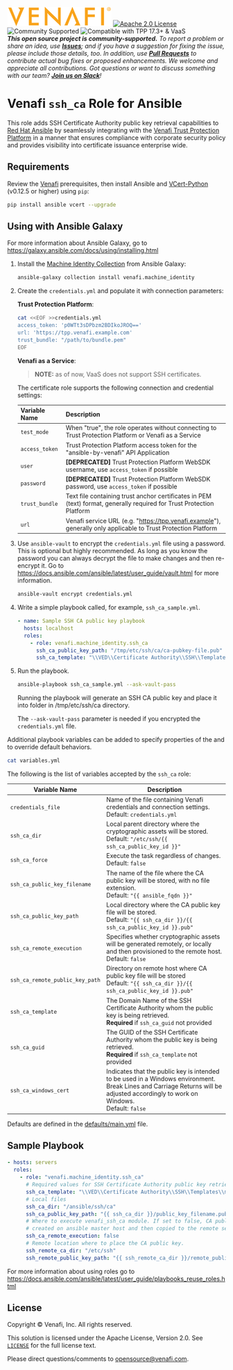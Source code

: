 ![Venafi](../../Venafi_logo.png)
[![Apache 2.0 License](https://img.shields.io/badge/License-Apache%202.0-blue.svg)](https://opensource.org/licenses/Apache-2.0)
![Community Supported](https://img.shields.io/badge/Support%20Level-Community-brightgreen)
![Compatible with TPP 17.3+ & VaaS](https://img.shields.io/badge/Compatibility-TPP%2017.3+%20%26%20VaaS-f9a90c)  
_**This open source project is community-supported.** To report a problem or share an idea, use
**[Issues](../../issues)**; and if you have a suggestion for fixing the issue, please include those details, too.
In addition, use **[Pull Requests](../../pulls)** to contribute actual bug fixes or proposed enhancements.
We welcome and appreciate all contributions. Got questions or want to discuss something with our team?
**[Join us on Slack](https://join.slack.com/t/venafi-integrations/shared_invite/zt-i8fwc379-kDJlmzU8OiIQOJFSwiA~dg)**!_

# Venafi `ssh_ca` Role for Ansible

This role adds SSH Certificate Authority public key retrieval capabilities to [Red Hat Ansible](https://www.ansible.com/) 
by seamlessly integrating with the [Venafi Trust Protection Platform](https://www.venafi.com/platform/trust-protection-platform)
in a manner that ensures compliance with corporate security policy and provides visibility into certificate 
issuance enterprise wide.

## Requirements

Review the [Venafi](https://github.com/Venafi/vcert-python#prerequisites-for-using-with-trust-protection-platform)
prerequisites, then install Ansible and [VCert-Python](https://github.com/Venafi/vcert-python) (v0.12.5 or higher) using `pip`:
```sh
pip install ansible vcert --upgrade
```

## Using with Ansible Galaxy

For more information about Ansible Galaxy, go to https://galaxy.ansible.com/docs/using/installing.html    

1. Install the [Machine Identity Collection](https://galaxy.ansible.com/venafi/machine_identity) from Ansible Galaxy:

   ```sh
   ansible-galaxy collection install venafi.machine_identity
   ```

2. Create the `credentials.yml` and populate it with connection parameters:

   **Trust Protection Platform**:
   
   ```sh
   cat <<EOF >>credentials.yml
   access_token: 'p0WTt3sDPbzm2BDIkoJROQ=='
   url: 'https://tpp.venafi.example.com'
   trust_bundle: "/path/to/bundle.pem"
   EOF
   ```

   **Venafi as a Service**:
    
    >**NOTE:** as of now, VaaS does not support SSH certificates.
   
   The certificate role supports the following connection and credential settings:
   
   | Variable Name  | Description                                                  |
   | -------------- | ------------------------------------------------------------ |
   | `test_mode`    | When "true", the role operates without connecting to Trust Protection Platform or Venafi as a Service |
   | `access_token` | Trust Protection Platform access token for the "ansible-by-venafi" API Application |
   | `user`         | **[DEPRECATED]** Trust Protection Platform WebSDK username, use `access_token` if possible |
   | `password`     | **[DEPRECATED]** Trust Protection Platform WebSDK password, use `access_token` if possible |
   | `trust_bundle` | Text file containing trust anchor certificates in PEM (text) format, generally required for Trust Protection Platform |
   | `url`          | Venafi service URL (e.g. "https://tpp.venafi.example"), generally only applicable to Trust Protection Platform |

3. Use `ansible-vault` to encrypt the `credentials.yml` file using a password.  This is optional but highly recommended.
   As long as you know the password you can always decrypt the file to make changes and then re-encrypt it.
   Go to https://docs.ansible.com/ansible/latest/user_guide/vault.html for more information.

   ```sh
   ansible-vault encrypt credentials.yml
   ```

4. Write a simple playbook called, for example, `ssh_ca_sample.yml`.

   ```yaml
   - name: Sample SSH CA public key playbook
     hosts: localhost
     roles: 
       - role: venafi.machine_identity.ssh_ca
         ssh_ca_public_key_path: "/tmp/etc/ssh/ca/ca-pubkey-file.pub"
         ssh_ca_template: "\\VED\\Certificate Authority\\SSH\\Templates\\my-ssh-cit"
      ```

5. Run the playbook.

   ```sh
   ansible-playbook ssh_ca_sample.yml --ask-vault-pass
   ```
   
   Running the playbook will generate an SSH CA public key and place it into folder in /tmp/etc/ssh/ca directory.
    
   The `--ask-vault-pass` parameter is needed if you encrypted the `credentials.yml` file.
   
 Additional playbook variables can be added to specify properties of the and to override default behaviors.
   
   ```sh
   cat variables.yml
   ```
   The following is the list of variables accepted by the `ssh_ca` role: 

   | Variable Name                   | Description                                                  |
   | ------------------------------- | ------------------------------------------------------------ |
   | `credentials_file`              | Name of the file containing Venafi credentials and connection settings.<br/>Default: `credentials.yml` |
   | `ssh_ca_dir`                    | Local parent directory where the cryptographic assets will be stored.<br/>Default: `"/etc/ssh/{{ ssh_ca_public_key_id }}"` |
   | `ssh_ca_force`                  | Execute the task regardless of changes.<br/>Default: `false` | 
   | `ssh_ca_public_key_filename`    | The name of the file where the CA public key will be stored, with no file extension.<br/>Default: `"{{ ansible_fqdn }}"` |
   | `ssh_ca_public_key_path`        | Local directory where the CA public key file will be stored.<br/>Default: `"{{ ssh_ca_dir }}/{{ ssh_ca_public_key_id }}.pub"` |
   | `ssh_ca_remote_execution`       | Specifies whether cryptographic assets will be generated remotely, or locally and then provisioned to the remote host.<br/>Default: `false` |
   | `ssh_ca_remote_public_key_path` | Directory on remote host where CA public key file will be stored<br/>Default: `"{{ ssh_ca_dir }}/{{ ssh_ca_public_key_id }}.pub"` |
   | `ssh_ca_template`               | The Domain Name of the SSH Certificate Authority whom the public key is being retrieved.<br/>**Required** if `ssh_ca_guid` not provided|
   | `ssh_ca_guid`                   | The GUID of the SSH Certificate Authority whom the public key is being retrieved.<br/>**Required** if `ssh_ca_template` not provided |
   | `ssh_ca_windows_cert`           | Indicates that the public key is intended to be used in a Windows environment.<br/>Break Lines and Carriage Returns will be adjusted accordingly to work on Windows.<br/>Default: `false` |

   Defaults are defined in the [defaults/main.yml](defaults/main.yml) file.
   
## Sample Playbook

```yaml
- hosts: servers
  roles:
    - role: "venafi.machine_identity.ssh_ca"
      # Required values for SSH Certificate Authority public key retrieval
      ssh_ca_template: "\\VED\\Certificate Authority\\SSH\\Templates\\my-test-cit"
      # Local files
      ssh_ca_dir: "/ansible/ssh/ca"
      ssh_ca_public_key_path: "{{ ssh_ca_dir }}/public_key_filename.pub"
      # Where to execute venafi_ssh_ca module. If set to false, CA public key will be
      # created on ansible master host and then copied to the remote server.
      ssh_ca_remote_execution: false
      # Remote location where to place the CA public key.
      ssh_remote_ca_dir: "/etc/ssh"
      ssh_remote_public_key_path: "{{ ssh_remote_ca_dir }}/remote_public_key_filename.pub"
```

For more information about using roles go to https://docs.ansible.com/ansible/latest/user_guide/playbooks_reuse_roles.html

## License

Copyright &copy; Venafi, Inc. All rights reserved.

This solution is licensed under the Apache License, Version 2.0. See [`LICENSE`](../../LICENSE) for the full license text.

Please direct questions/comments to opensource@venafi.com.